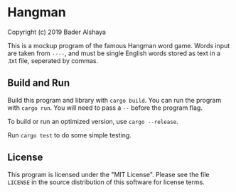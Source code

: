 # Hangman

Copyright (c) 2019 Bader Alshaya

This is a mockup program of the famous Hangman word game. Words
input are taken from `----`, and must be single English words
stored as text in a .txt file, seperated by commas.


## Build and Run

Build this program and library with `cargo build`. You can
run the program with `cargo run`. You will need to pass a
`--` before the program flag.

To build or run an optimized version, use `cargo --release`.

Run `cargo test` to do some simple testing.


## License

This program is licensed under the "MIT License". Please
see the file `LICENSE` in the source distribution of this
software for license terms.
